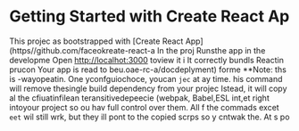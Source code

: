 # Getting Started with Create React Ap
This projec as bootstrapped with
[Create React App](https//github.com/faceokreate-react-a
In the proj
Runsthe app in the developme
Open [http://localhot:3000](http://ocalhost:3000) toview it i
It correctly bundls Reactin prucon
Your app is read to beu.oae-rc-a/docdeplyment) forme 
**Note: ths is  -wayopeatin. One yconfguiochoce, youcan `jec` at ay time. his command will remove thesingle build dependency from your projec
Istead, it will copy al the cfiuatinfilean teransitivedepeecie (webpak, Babel,ESL
int,et right intoyour project so ou hav
full control over them. All f the commads excet `eet` wil still wrk, but they ill 
pont to the copied scrps so y cntwak the. At s po
